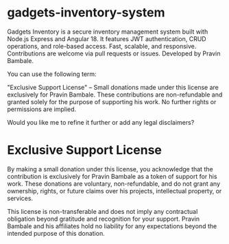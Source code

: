 # gadgets-inventory-system
Gadgets Inventory is a secure inventory management system built with Node.js Express and Angular 18. It features JWT authentication, CRUD operations, and role-based access. Fast, scalable, and responsive. Contributions are welcome via pull requests or issues. Developed by Pravin Bambale.

You can use the following term:

"Exclusive Support License" – Small donations made under this license are exclusively for Pravin Bambale. These contributions are non-refundable and granted solely for the purpose of supporting his work. No further rights or permissions are implied.

Would you like me to refine it further or add any legal disclaimers?

# Exclusive Support License
By making a small donation under this license, you acknowledge that the contribution is exclusively for Pravin Bambale as a token of support for his work. These donations are voluntary, non-refundable, and do not grant any ownership, rights, or future claims over his projects, intellectual property, or services.

This license is non-transferable and does not imply any contractual obligation beyond gratitude and recognition for your support. Pravin Bambale and his affiliates hold no liability for any expectations beyond the intended purpose of this donation.
